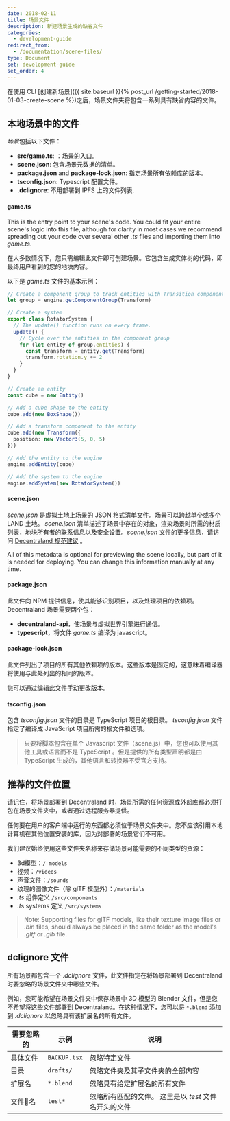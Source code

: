 ```yaml
---
date: 2018-02-11
title: 场景文件
description: 新建场景生成的缺省文件
categories:
  - development-guide
redirect_from:
  - /documentation/scene-files/
type: Document
set: development-guide
set_order: 4
---
```


在使用 CLI [创建新场景]({{ site.baseurl }}{% post_url /getting-started/2018-01-03-create-scene %})之后，场景文件夹将包含一系列具有缺省内容的文件。

## 本地场景中的文件

*场景*包括以下文件：

- **src/game.ts**: ：场景的入口。
- **scene.json**: 包含场景元数据的清单。
- **package.json** and **package-lock.json**: 指定场景所有依赖库的版本。
- **tsconfig.json**: Typescript 配置文件。
- **.dclignore**: 不用部署到 IPFS 上的文件列表.

#### game.ts

This is the entry point to your scene's code. You could fit your entire scene's logic into this file, although for clarity in most cases we recommend spreading out your code over several other _.ts_ files and importing them into _game.ts_.

在大多数情况下，您只需编辑此文件即可创建场景。它包含生成实体树的代码，即最终用户看到的您的地块内容。

以下是 _game.ts_ 文件的基本示例：

```ts
// Create a component group to track entities with Transition components
let group = engine.getComponentGroup(Transform)

// Create a system
export class RotatorSystem {
  // The update() function runs on every frame.
  update() {
    // Cycle over the entities in the component group
    for (let entity of group.entities) {
      const transform = entity.get(Transform)
      transform.rotation.y += 2
    }
  }
}

// Create an entity
const cube = new Entity()

// Add a cube shape to the entity
cube.add(new BoxShape())

// Add a transform component to the entity
cube.add(new Transform({
  position: new Vector3(5, 0, 5)
}))

// Add the entity to the engine
engine.addEntity(cube)

// Add the system to the engine
engine.addSystem(new RotatorSystem())
```

#### scene.json

_scene.json_ 是虚拟土地上场景的 JSON 格式清单文件。场景可以跨越单个或多个 LAND 土地。 _scene.json_ 清单描述了场景中存在的对象，渲染场景时所需的材质列表，地块所有者的联系信息以及安全设置。_scene.json_ 文件的更多信息，请访问 [Decentraland 规范建议](https://github.com/decentraland/proposals/blob/master/dsp/0020.mediawiki) 。

All of this metadata is optional for previewing the scene locally, but part of it is needed for deploying. You can change this information manually at any time.

#### package.json

此文件向 NPM 提供信息，使其能够识别项目，以及处理项目的依赖项。 Decentraland 场景需要两个包：

- **decentraland-api**，使场景与虚拟世界引擎进行通信。
- **typescript**，将文件 _game.ts_ 编译为 javascript。

#### package-lock.json

此文件列出了项目的所有其他依赖项的版本。这些版本是固定的，这意味着编译器将使用与此处列出的相同的版本。

您可以通过编辑此文件手动更改版本。

#### tsconfig.json

包含 _tsconfig.json_ 文件的目录是 TypeScript 项目的根目录。 _tsconfig.json_ 文件指定了编译成 JavaScript 项目所需的根文件和选项。

> 只要将脚本包含在单个 Javascript 文件（scene.js）中，您也可以使用其他工具或语言而不是 TypeScript 。但是提供的所有类型声明都是由 TypeScript 生成的，其他语言和转换器不受官方支持。


## 推荐的文件位置

请记住，将场景部署到 Decentraland 时，场景所需的任何资源或外部库都必须打包在场景文件夹中，或者通过远程服务器提供。

任何要在用户的客户端中运行的东西都必须位于场景文件夹中。您不应该引用本地计算机在其他位置安装的库，因为对部署的场景它们不可用。

我们建议始终使用这些文件夹名称来存储场景可能需要的不同类型的资源：

- 3d模型：`/ models`
- 视频：`/videos`
- 声音文件：`/sounds`
- 纹理的图像文件（除 glTF 模型外）：`/materials`
- _.ts_ 组件定义 `/src/components`
- _.ts_ systems 定义 `/src/systems`

> Note: Supporting files for glTF models, like their texture image files or _.bin_ files, should always be placed in the same folder as the model's _.gltf_ or _.glb_ file.

##  dclignore 文件

所有场景都包含一个 _.dclignore_ 文件，此文件指定在将场景部署到 Decentraland 时要忽略的场景文件夹中哪些文件。

例如，您可能希望在场景文件夹中保存场景中 3D 模型的 Blender 文件，但是您不希望将这些文件部署到 Decentraland。在这种情况下，您可以将 `*.blend` 添加到 _.dclignore_ 以忽略具有该扩展名的所有文件。


| 需要忽略的 | 示例         | 说明                                                  |
| ---------- | ------------ | ----------------------------------------------------- |
| 具体文件   | `BACKUP.tsx` | 忽略特定文件                                          |
| 目录       | `drafts/`    | 忽略文件夹及其子文件夹的全部内容                      |
| 扩展名     | `*.blend`    | 忽略具有给定扩展名的所有文件                          |
| 文件名    | `test*`      | 忽略所有匹配的文件。 这里是以 _test_ 文件名开头的文件 |